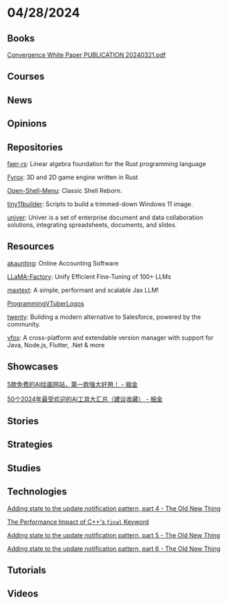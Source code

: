 # 04/28/2024

## Books
[Convergence White Paper PUBLICATION 20240321.pdf](https://assets.arkinvest.com/media-8e522a83-1b23-4d58-a202-792712f8d2d3/ff76349d-7983-4384-899f-a105178f886c/Convergence%20White%20Paper%20PUBLICATION%2020240321.pdf)

## Courses

## News

## Opinions

## Repositories
[faer-rs](https://github.com/sarah-ek/faer-rs): Linear algebra foundation for the Rust programming language

[Fyrox](https://github.com/FyroxEngine/Fyrox): 3D and 2D game engine written in Rust

[Open-Shell-Menu](https://github.com/Open-Shell/Open-Shell-Menu): Classic Shell Reborn.

[tiny11builder](https://github.com/ntdevlabs/tiny11builder): Scripts to build a trimmed-down Windows 11 image.

[univer](https://github.com/dream-num/univer): Univer is a set of enterprise document and data collaboration solutions, integrating spreadsheets, documents, and slides.

## Resources
[akaunting](https://github.com/akaunting/akaunting): Online Accounting Software

[LLaMA-Factory](https://github.com/hiyouga/LLaMA-Factory): Unify Efficient Fine-Tuning of 100+ LLMs

[maxtext](https://github.com/google/maxtext): A simple, performant and scalable Jax LLM!

[ProgrammingVTuberLogos](https://github.com/Aikoyori/ProgrammingVTuberLogos)

[twenty](https://github.com/twentyhq/twenty): Building a modern alternative to Salesforce, powered by the community.

[vfox](https://github.com/version-fox/vfox): A cross-platform and extendable version manager with support for Java, Node.js, Flutter, .Net & more

## Showcases
[​5款免费的AI绘画网站，第一款强大好用！ - 掘金](https://juejin.cn/post/7260386796206129213)

[50个2024年最受欢迎的AI工具大汇总（建议收藏） - 掘金](https://juejin.cn/post/7352100456334655498)

## Stories

## Strategies

## Studies

## Technologies
[Adding state to the update notification pattern, part 4 - The Old New Thing](https://devblogs.microsoft.com/oldnewthing/20240422-00/?p=109693)

[The Performance Impact of C++'s `final` Keyword](https://16bpp.net/blog/post/the-performance-impact-of-cpp-final-keyword/)

[Adding state to the update notification pattern, part 5 - The Old New Thing](https://devblogs.microsoft.com/oldnewthing/20240423-00/?p=109697)

[Adding state to the update notification pattern, part 6 - The Old New Thing](https://devblogs.microsoft.com/oldnewthing/20240424-00/?p=109700)

## Tutorials

## Videos
